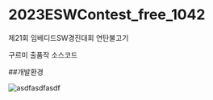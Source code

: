 # 2023ESWContest_free_1042
제21회 임베디드SW경진대회 연탄불고기

구르미 출품작 소스코드

##개발환경

![asdfasdfasdf](https://github.com/Throwball99/2023ESWContest_free_1042/assets/143514249/6dd87b23-9965-4dc2-b8c8-5f65e151b917)
